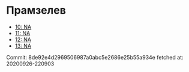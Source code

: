 # Прамзелев
- [10: NA](10.md)
- [11: NA](11.md)
- [12: NA](12.md)
- [13: NA](13.md)

Commit: 8de92e4d2969506987a0abc5e2686e25b55a934e
 fetched at: 20200926-220903
